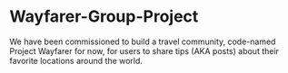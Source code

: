 # Wayfarer-Group-Project
We have been commissioned to build a travel community, code-named Project Wayfarer for now, for users to share tips (AKA posts) about their favorite locations around the world.
